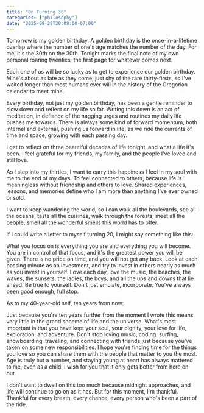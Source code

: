 ```yaml
---
title: "On Turning 30"
categories: ["philosophy"]
date: "2025-09-29T20:08:00-07:00"
---
```


Tomorrow is my golden birthday. A golden birthday is the once-in-a-lifetime overlap where the number of one's age matches the number of the day. For me, it's the 30th on the 30th. Tonight marks the final note of my own personal roaring twenties, the first page for whatever comes next.

Each one of us will be so lucky as to get to experience our golden birthday. Mine's about as late as they come, just shy of the rare thirty-firsts, so I've waited longer than most humans ever will in the history of the Gregorian calendar to meet mine.

Every birthday, not just my golden birthday, has been a gentle reminder to slow down and reflect on my life so far. Writing this down is an act of meditation, in defiance of the nagging urges and routines my daily life pushes me towards. There is always some kind of forward momentum, both internal and external, pushing us forward in life, as we ride the currents of time and space, growing with each passing day.

I get to reflect on three beautiful decades of life tonight, and what a life it's been. I feel grateful for my friends, my family, and the people I've loved and still love.

As I step into my thirties, I want to carry this happiness I feel in my soul with me to the end of my days. To feel connected to others, because life is meaningless without friendship and others to love. Shared experiences, lessons, and memories define who I am more than anything I've ever owned or sold.

I want to keep wandering the world, so I can walk all the boulevards, see all the oceans, taste all the cuisines, walk through the forests, meet all the people, smell all the wonderful smells this world has to offer.

If I could write a letter to myself turning 20, I might say something like this:

What you focus on is everything you are and everything you will become. You are in control of that focus, and it's the greatest power you will be given. There is no price on time, and you will not get any back. Look at each passing minute as an investment, and try to invest in others nearly as much as you invest in yourself. Love each day, love the music, the beaches, the waves, the sunsets, the ladies, the boys, and all the ups and downs that lie ahead. Be true to yourself. Don't just emulate, incorporate. You've always been good enough, full stop.

As to my 40-year-old self, ten years from now:

Just because you're ten years further from the moment I wrote this means very little in the grand shceme of life and the universe. What's most important is that you have kept your soul, your dignity, your love for life, exploration, and adventure. Don't stop loving music, coding, surfing, snowboarding, traveling, and connecting with friends just because you've taken on some new responsibilities. I hope you're finding time for the things you love so you can share them with the people that matter to you the most. Age is truly but a number, and staying young at heart has always mattered to me, even as a child. I wish for you that it only gets better from here on out.

I don't want to dwell on this too much because midnight approaches, and life will continue to go on as it has. But for this moment, I'm thankful. Thankful for every breath, every chance, every person who's been a part of the ride.
